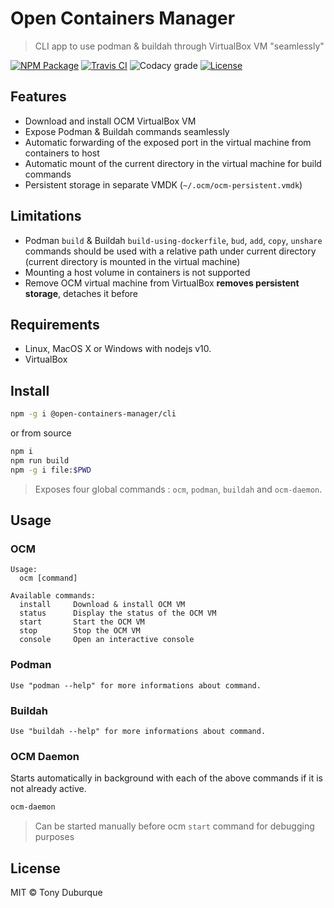 # Open Containers Manager
> CLI app to use podman & buildah through VirtualBox VM "seamlessly"

[![NPM Package](https://img.shields.io/npm/v/@open-containers-manager/cli)](https://www.npmjs.com/package/@open-containers-manager/cli)
[![Travis CI](https://img.shields.io/travis/open-containers-manager/cli)](https://travis-ci.org/open-containers-manager/cli)
![Codacy grade](https://img.shields.io/codacy/grade/8631948afb394a5c803eabd93a96df26)
[![License](https://img.shields.io/github/license/open-containers-manager/cli)](https://github.com/open-containers-manager/cli/blob/master/LICENSE)

## Features
  - Download and install OCM VirtualBox VM
  - Expose Podman & Buildah commands seamlessly
  - Automatic forwarding of the exposed port in the virtual machine from containers to host
  - Automatic mount of the current directory in the virtual machine for build commands
  - Persistent storage in separate VMDK (`~/.ocm/ocm-persistent.vmdk`)

## Limitations
  - Podman `build` & Buildah `build-using-dockerfile`, `bud`, `add`, `copy`, `unshare` commands should be used with a relative path under current directory (current directory is mounted in the virtual machine)
  - Mounting a host volume in containers is not supported
  - Remove OCM virtual machine from VirtualBox **removes persistent storage**, detaches it before

## Requirements
  - Linux, MacOS X or Windows with nodejs v10.
  - VirtualBox

## Install
```bash
npm -g i @open-containers-manager/cli
```

or from source

```bash
npm i
npm run build
npm -g i file:$PWD
```

> Exposes four global commands : `ocm`, `podman`, `buildah` and `ocm-daemon`.

## Usage
### OCM
```text
Usage:
  ocm [command]

Available commands:
  install     Download & install OCM VM
  status      Display the status of the OCM VM
  start       Start the OCM VM
  stop        Stop the OCM VM
  console     Open an interactive console
```

### Podman
```text
Use "podman --help" for more informations about command.
```

### Buildah
```text
Use "buildah --help" for more informations about command.
```

### OCM Daemon
Starts automatically in background with each of the above commands if it is not already active.

```bash
ocm-daemon
```

> Can be started manually before ocm `start` command for debugging purposes

## License
MIT © Tony Duburque
